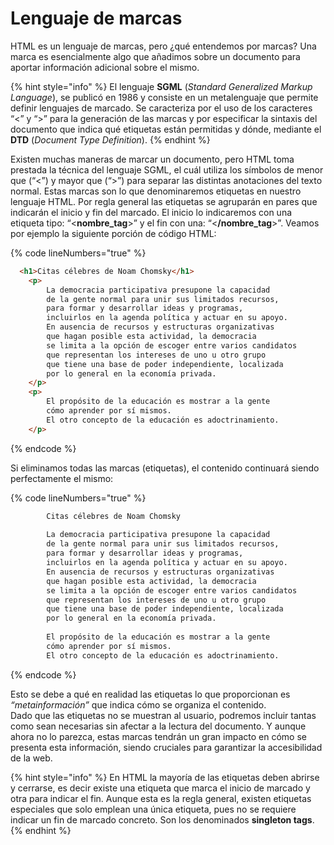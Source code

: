 # Lenguaje de marcas

HTML es un lenguaje de marcas, pero ¿qué entendemos por marcas? Una marca es esencialmente algo que añadimos sobre un documento para aportar información adicional sobre el mismo.

{% hint style="info" %}
El lenguaje **SGML** (_Standard Generalized Markup Language_), se publicó en 1986 y consiste en un metalenguaje que permite definir lenguajes de marcado. Se caracteriza por el uso de los caracteres “<” y “>” para la generación de las marcas y por especificar la sintaxis del documento que indica qué etiquetas están permitidas y dónde, mediante el **DTD** (_Document Type Definition_).
{% endhint %}

Existen muchas maneras de marcar un documento, pero HTML toma prestada la técnica del lenguaje SGML, el cuál utiliza los símbolos de menor que (“<”) y mayor que (“>”) para separar las distintas anotaciones del texto normal. Estas marcas son lo que denominaremos etiquetas en nuestro lenguaje HTML. Por regla general las etiquetas se agruparán en pares que indicarán el inicio y fin del marcado. El inicio lo indicaremos con una etiqueta tipo: “<**nombre\_tag**>” y el fin con una: “<**/nombre\_tag**>”. Veamos por ejemplo la siguiente porción de código HTML:

{% code lineNumbers="true" %}
```html
  <h1>Citas célebres de Noam Chomsky</h1>
    <p>
        La democracia participativa presupone la capacidad 
        de la gente normal para unir sus limitados recursos, 
        para formar y desarrollar ideas y programas, 
        incluirlos en la agenda política y actuar en su apoyo. 
        En ausencia de recursos y estructuras organizativas 
        que hagan posible esta actividad, la democracia 
        se limita a la opción de escoger entre varios candidatos 
        que representan los intereses de uno u otro grupo 
        que tiene una base de poder independiente, localizada 
        por lo general en la economía privada.
    </p>
    <p>
        El propósito de la educación es mostrar a la gente 
        cómo aprender por sí mismos. 
        El otro concepto de la educación es adoctrinamiento.
    </p>
```
{% endcode %}

Si eliminamos todas las marcas (etiquetas), el contenido continuará siendo perfectamente el mismo:

{% code lineNumbers="true" %}
```html
        Citas célebres de Noam Chomsky
        
        La democracia participativa presupone la capacidad 
        de la gente normal para unir sus limitados recursos, 
        para formar y desarrollar ideas y programas, 
        incluirlos en la agenda política y actuar en su apoyo. 
        En ausencia de recursos y estructuras organizativas 
        que hagan posible esta actividad, la democracia 
        se limita a la opción de escoger entre varios candidatos 
        que representan los intereses de uno u otro grupo 
        que tiene una base de poder independiente, localizada 
        por lo general en la economía privada.
     
        El propósito de la educación es mostrar a la gente 
        cómo aprender por sí mismos. 
        El otro concepto de la educación es adoctrinamiento.
```
{% endcode %}

Esto se debe a qué en realidad las etiquetas lo que proporcionan es _“metainformación”_ que indica cómo se organiza el contenido.\
Dado que las etiquetas no se muestran al usuario, podremos incluir tantas como sean necesarias sin afectar a la lectura del documento. Y aunque ahora no lo parezca, estas marcas tendrán un gran impacto en cómo se presenta esta información, siendo cruciales para garantizar la accesibilidad de la web.

{% hint style="info" %}
En HTML la mayoría de las etiquetas deben abrirse y cerrarse, es decir existe una etiqueta que marca el inicio de marcado y otra para indicar el fin. Aunque esta es la regla general, existen etiquetas especiales que solo emplean una única etiqueta, pues no se requiere indicar un fin de marcado concreto. Son los denominados **singleton tags**.
{% endhint %}
